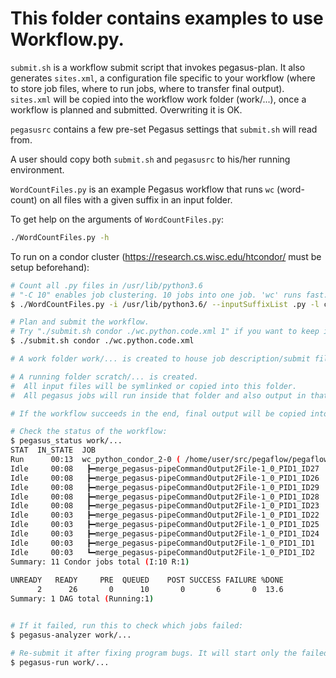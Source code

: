# This folder contains examples to use Workflow.py.

`submit.sh` is a workflow submit script that invokes pegasus-plan. It also generates `sites.xml`, a configuration file specific to your workflow (where to store job files, where to run jobs, where to transfer final output). `sites.xml` will be copied into the workflow work folder (work/...), once a workflow is planned and submitted. Overwriting it is OK.

`pegasusrc` contains a few pre-set Pegasus settings that `submit.sh` will read from.

A user should copy both `submit.sh` and `pegasusrc` to his/her running environment.

`WordCountFiles.py` is an example Pegasus workflow that runs `wc` (word-count) on all files with a given suffix in an input folder.

To get help on the arguments of `WordCountFiles.py`:
```bash
./WordCountFiles.py -h
```

To run on a condor cluster (https://research.cs.wisc.edu/htcondor/ must be setup beforehand):

```bash
# Count all .py files in /usr/lib/python3.6
# "-C 10" enables job clustering. 10 jobs into one job. 'wc' runs fast. Better to cluster them.
$ ./WordCountFiles.py -i /usr/lib/python3.6/ --inputSuffixList .py -l condor -o wc.python.code.xml -C 10

# Plan and submit the workflow.
# Try "./submit.sh condor ./wc.python.code.xml 1" if you want to keep intermediate files.
$ ./submit.sh condor ./wc.python.code.xml

# A work folder work/... is created to house job description/submit files, job status files, etc.

# A running folder scratch/... is created.
#  All input files will be symlinked or copied into this folder.
#  All pegasus jobs will run inside that folder and also output in that folder.

# If the workflow succeeds in the end, final output will be copied into a new folder, ./..., in the current directory.

# Check the status of the workflow:
$ pegasus_status work/...
STAT  IN_STATE  JOB                                                                                                           
Run      00:13  wc_python_condor_2-0 ( /home/user/src/pegaflow/pegaflow/example/work/wc.python.code.2020.Apr.1T113305 )       
Idle     00:08   ┣━merge_pegasus-pipeCommandOutput2File-1_0_PID1_ID27                                                         
Idle     00:08   ┣━merge_pegasus-pipeCommandOutput2File-1_0_PID1_ID26                                                     
Idle     00:08   ┣━merge_pegasus-pipeCommandOutput2File-1_0_PID1_ID29                                    
Idle     00:08   ┣━merge_pegasus-pipeCommandOutput2File-1_0_PID1_ID28                                  
Idle     00:08   ┣━merge_pegasus-pipeCommandOutput2File-1_0_PID1_ID23                                                  
Idle     00:03   ┣━merge_pegasus-pipeCommandOutput2File-1_0_PID1_ID22                         
Idle     00:03   ┣━merge_pegasus-pipeCommandOutput2File-1_0_PID1_ID25                                                  
Idle     00:03   ┣━merge_pegasus-pipeCommandOutput2File-1_0_PID1_ID24                                                         
Idle     00:03   ┣━merge_pegasus-pipeCommandOutput2File-1_0_PID1_ID1                                                          
Idle     00:03   ┗━merge_pegasus-pipeCommandOutput2File-1_0_PID1_ID2                                     
Summary: 11 Condor jobs total (I:10 R:1)                                                               
                                                                                                               
UNREADY   READY     PRE  QUEUED    POST SUCCESS FAILURE %DONE                                            
      2      26       0      10       0       6       0  13.6                                                          
Summary: 1 DAG total (Running:1)


# If it failed, run this to check which jobs failed:
$ pegasus-analyzer work/...

# Re-submit it after fixing program bugs. It will start only the failed jobs.
$ pegasus-run work/...

```
